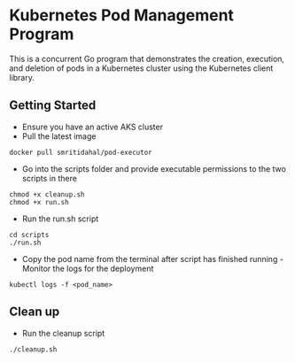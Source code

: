 # Kubernetes Pod Management Program

This is a concurrent Go program that demonstrates the creation, execution, and deletion of pods in a Kubernetes cluster using the Kubernetes client library.

## Getting Started

- Ensure you have an active AKS cluster
- Pull the latest image
```
docker pull smritidahal/pod-executor
```
- Go into the scripts folder and provide executable permissions to the two scripts in there 
```
chmod +x cleanup.sh
chmod +x run.sh
```
- Run the run.sh script
```
cd scripts
./run.sh
```
- Copy the pod name from the terminal after script has finished running
-Monitor the logs for the deployment
```
kubectl logs -f <pod_name>
```

## Clean up
- Run the cleanup script
```
./cleanup.sh
```